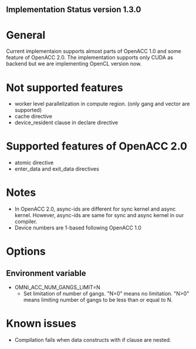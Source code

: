 Implementation Status version 1.3.0
---------------------------------------
# General
Current implementaion supports almost parts of OpenACC 1.0 and some feature of OpenACC 2.0.
The implementation supports only CUDA as backend but we are implementing OpenCL version now.

# Not supported features
* worker level parallelization in compute region. (only gang and vector are supported)
* cache directive
* device_resident clause in declare directive

# Supported features of OpenACC 2.0
* atomic directive
* enter_data and exit_data directives

# Notes
* In OpenACC 2.0, async-ids are different for sync kernel and async kernel. However, async-ids are same for sync and async kernel in our compiler.
* Device numbers are 1-based following OpenACC 1.0

# Options
## Environment variable
* OMNI_ACC_NUM_GANGS_LIMIT=N
    * Set limitation of number of gangs. "N=0" means no limitation. "N>0" means limiting number of gangs to be less than or equal to N.

# Known issues
* Compilation fails when data constructs with if clause are nested.
